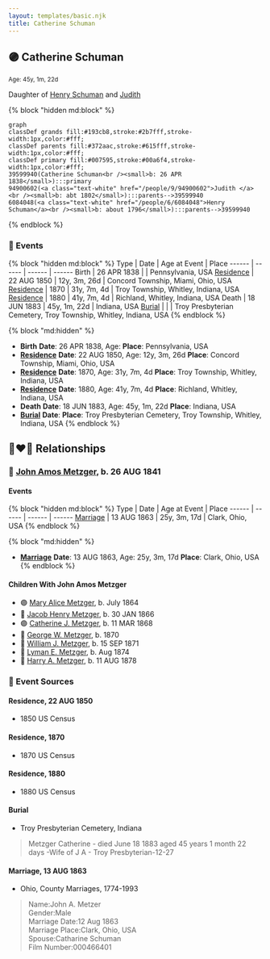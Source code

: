 ```yaml
---
layout: templates/basic.njk
title: Catherine Schuman
---
```

## 🟣 Catherine Schuman
<small>Age: 45y, 1m, 22d</small>

Daughter of [Henry Schuman](/people/6/6084048) and [Judith ](/people/9/94900602)

{% block "hidden md:block" %}
```mermaid
graph
classDef grands fill:#193cb8,stroke:#2b7fff,stroke-width:1px,color:#fff;
classDef parents fill:#372aac,stroke:#615fff,stroke-width:1px,color:#fff;
classDef primary fill:#007595,stroke:#00a6f4,stroke-width:1px,color:#fff;
39599940(Catherine Schuman<br /><small>b: 26 APR 1838</small>):::primary
94900602(<a class="text-white" href="/people/9/94900602">Judith </a><br /><small>b: abt 1802</small>):::parents-->39599940
6084048(<a class="text-white" href="/people/6/6084048">Henry Schuman</a><br /><small>b: about 1796</small>):::parents-->39599940
```
{% endblock %}

### 📆 Events

{% block "hidden md:block" %}
Type | Date | Age at Event | Place
------ | ------ | ------ | ------
Birth | 26 APR 1838 |  | Pennsylvania, USA
[Residence](#event-event-0) | 22 AUG 1850 | 12y, 3m, 26d | Concord Township, Miami, Ohio, USA
[Residence](#event-event-1) | 1870 | 31y, 7m, 4d | Troy Township, Whitley, Indiana, USA
[Residence](#event-event-2) | 1880 | 41y, 7m, 4d | Richland, Whitley, Indiana, USA
Death | 18 JUN 1883 | 45y, 1m, 22d | Indiana, USA
[Burial](#event-event-8) |  |  | Troy Presbyterian Cemetery, Troy Township, Whitley, Indiana, USA
{% endblock %}

{% block "md:hidden" %}
- **Birth**
**Date**: 26 APR 1838, Age:
**Place**: Pennsylvania, USA
- **[Residence](#event-event-0)**
**Date**: 22 AUG 1850, Age: 12y, 3m, 26d
**Place**: Concord Township, Miami, Ohio, USA
- **[Residence](#event-event-1)**
**Date**: 1870, Age: 31y, 7m, 4d
**Place**: Troy Township, Whitley, Indiana, USA
- **[Residence](#event-event-2)**
**Date**: 1880, Age: 41y, 7m, 4d
**Place**: Richland, Whitley, Indiana, USA
- **Death**
**Date**: 18 JUN 1883, Age: 45y, 1m, 22d
**Place**: Indiana, USA
- **[Burial](#event-event-8)**
**Date**:
**Place**: Troy Presbyterian Cemetery, Troy Township, Whitley, Indiana, USA
{% endblock %}

## 👩‍❤️‍👨 Relationships

### 🔵 [John Amos Metzger](/people/2/28893894), b. 26 AUG 1841

#### Events

{% block "hidden md:block" %}
Type | Date | Age at Event | Place
------ | ------ | ------ | ------
[Marriage](#event-family-0-event-0) | 13 AUG 1863 | 25y, 3m, 17d | Clark, Ohio, USA
{% endblock %}

{% block "md:hidden" %}
- **[Marriage](#event-family-0-event-0)**
**Date**: 13 AUG 1863, Age: 25y, 3m, 17d
**Place**: Clark, Ohio, USA
{% endblock %}

#### Children With John Amos Metzger
* 🟣 [Mary Alice Metzger](/people/3/36824832), b. July 1864
* 🔵 [Jacob Henry Metzger](/people/1/13773745), b. 30 JAN 1866
* 🟣 [Catherine J. Metzger](/people/6/62700864), b. 11 MAR 1868
* 🔵 [George W. Metzger](/people/7/79949048), b. 1870
* 🔵 [William J. Metzger](/people/2/26066694), b. 15 SEP 1871
* 🔵 [Lyman E. Metzger](/people/7/77568223), b. Aug 1874
* 🔵 [Harry A. Metzger](/people/5/51617487), b. 11 AUG 1878
### 📰 Event Sources

#### <a id="event-event-0"></a> Residence, 22 AUG 1850
* 1850 US Census

#### <a id="event-event-1"></a> Residence, 1870
* 1870 US Census

#### <a id="event-event-2"></a> Residence, 1880
* 1880 US Census

#### <a id="event-event-8"></a> Burial
* Troy Presbyterian Cemetery, Indiana
>   
  > Metzger Catherine - died June 18 1883 aged 45 years 1 month 22 days -Wife of J A - Troy Presbyterian-12-27

#### <a id="event-family-0-event-0"></a> Marriage, 13 AUG 1863
* Ohio, County Marriages, 1774-1993
>   
  > Name:John A. Metzer  
  > Gender:Male  
  > Marriage Date:12 Aug 1863  
  > Marriage Place:Clark, Ohio, USA  
  > Spouse:Catharine Schuman  
  > Film Number:000466401

